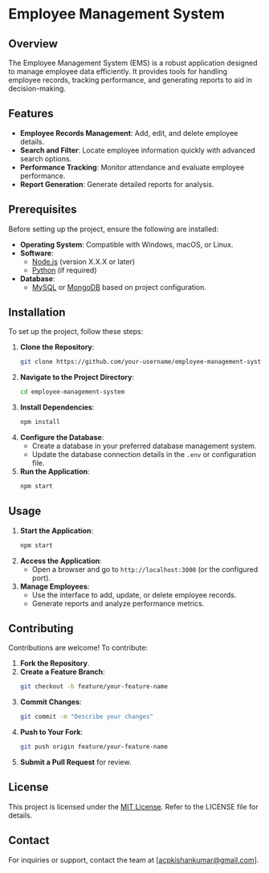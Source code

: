 # Employee Management System

## Overview
The Employee Management System (EMS) is a robust application designed to manage employee data efficiently. It provides tools for handling employee records, tracking performance, and generating reports to aid in decision-making.

## Features
- **Employee Records Management**: Add, edit, and delete employee details.
- **Search and Filter**: Locate employee information quickly with advanced search options.
- **Performance Tracking**: Monitor attendance and evaluate employee performance.
- **Report Generation**: Generate detailed reports for analysis.

## Prerequisites
Before setting up the project, ensure the following are installed:
- **Operating System**: Compatible with Windows, macOS, or Linux.
- **Software**:
    - [Node.js](https://nodejs.org/) (version X.X.X or later)
    - [Python](https://www.python.org/) (if required)
- **Database**:
    - [MySQL](https://www.mysql.com/) or [MongoDB](https://www.mongodb.com/) based on project configuration.

## Installation
To set up the project, follow these steps:

1. **Clone the Repository**:
     ```bash
     git clone https://github.com/your-username/employee-management-system.git
     ```
2. **Navigate to the Project Directory**:
     ```bash
     cd employee-management-system
     ```
3. **Install Dependencies**:
     ```bash
     npm install
     ```
4. **Configure the Database**:
     - Create a database in your preferred database management system.
     - Update the database connection details in the `.env` or configuration file.
5. **Run the Application**:
     ```bash
     npm start
     ```

## Usage
1. **Start the Application**:
     ```bash
     npm start
     ```
2. **Access the Application**:
     - Open a browser and go to `http://localhost:3000` (or the configured port).
3. **Manage Employees**:
     - Use the interface to add, update, or delete employee records.
     - Generate reports and analyze performance metrics.

## Contributing
Contributions are welcome! To contribute:

1. **Fork the Repository**.
2. **Create a Feature Branch**:
     ```bash
     git checkout -b feature/your-feature-name
     ```
3. **Commit Changes**:
     ```bash
     git commit -m "Describe your changes"
     ```
4. **Push to Your Fork**:
     ```bash
     git push origin feature/your-feature-name
     ```
5. **Submit a Pull Request** for review.

## License
This project is licensed under the [MIT License](LICENSE). Refer to the LICENSE file for details.

## Contact
For inquiries or support, contact the team at [acpkishankumar@gmail.com].
